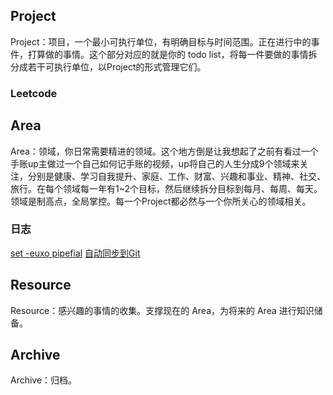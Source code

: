 ## Project
Project：项目，一个最小可执行单位，有明确目标与时间范围。正在进行中的事件，打算做的事情。这个部分对应的就是你的 todo list，将每一件要做的事情拆分成若干可执行单位，以Project的形式管理它们。
### Leetcode

## Area
Area：领域，你日常需要精进的领域。这个地方倒是让我想起了之前有看过一个手账up主做过一个自己如何记手账的视频，up将自己的人生分成9个领域来关注，分别是健康、学习自我提升、家庭、工作、财富、兴趣和事业、精神、社交、旅行。在每个领域每一年有1~2个目标，然后继续拆分目标到每月、每周、每天。领域是制高点，全局掌控。每一个Project都必然与一个你所关心的领域相关。

### 日志
[set -euxo pipefial](set%20-euxo%20pipefial.md)
[自动同步到Git](inbox/%E8%87%AA%E5%8A%A8%E5%90%8C%E6%AD%A5%E5%88%B0Git.md)

## Resource
Resource：感兴趣的事情的收集。支撑现在的 Area，为将来的 Area 进行知识储备。

## Archive
Archive：归档。
